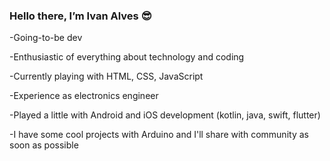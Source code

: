 <h3>Hello there, I’m Ivan Alves 😎</h3>

-Going-to-be dev

-Enthusiastic of everything about technology and coding

-Currently playing with HTML, CSS, JavaScript <!--(soon I'll be diving into deeper waters)-->

-Experience as electronics engineer
<!-- -As electronics engineer, I've played this role a little (~10 years) and have some experience -->

-Played a little with Android and iOS development (kotlin, java, swift, flutter)

-I have some cool projects with Arduino and I'll share with community as soon as possible
<!-- How to reach me: ivan.alves22@hotmail.com-->

<!---
ivanalves890/ivanalves890 is a ✨ special ✨ repository because its `README.md` (this file) appears on your GitHub profile.
You can click the Preview link to take a look at your changes.
--->
